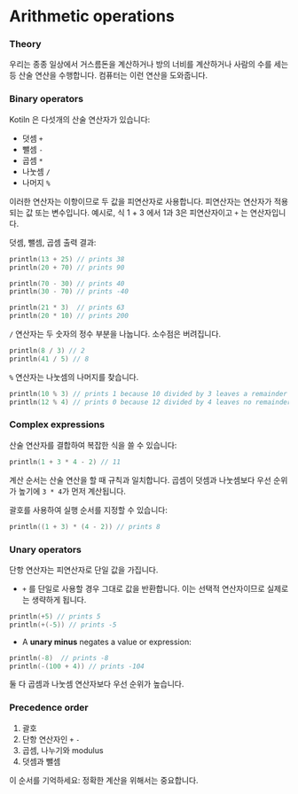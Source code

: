 # Arithmetic operations

### Theory

우리는 종종 일상에서 거스름돈을 계산하거나 방의 너비를 계산하거나 사람의 수를 세는 등 산술 연산을 수행합니다. 컴퓨터는 이런 연산을 도와줍니다.



### Binary operators

Kotiln 은 다섯개의 산술 연산자가 있습니다:

- 덧셈 `+`
- 뺄셈 `-`
- 곱셈 `*`
- 나눗셈 `/`
- 나머지 `%`

이러한 연산자는 이항이므로 두 값을 피연산자로 사용합니다. 피연산자는 연산자가 적용되는 값 또는 변수입니다. 예시로, 식 1 + 3 에서 1과 3은 피연산자이고 `+` 는 연산자입니다.

덧셈, 뺄셈, 곱셈 출력 결과:

```kotlin
println(13 + 25) // prints 38
println(20 + 70) // prints 90

println(70 - 30) // prints 40
println(30 - 70) // prints -40

println(21 * 3)  // prints 63
println(20 * 10) // prints 200
```



`/` 연산자는 두 숫자의 정수 부분을 나눕니다. 소수점은 버려집니다.

```kotlin
println(8 / 3) // 2
println(41 / 5) // 8
```

`%` 연산자는 나눗셈의 나머지를 찾습니다.

```kotlin
println(10 % 3) // prints 1 because 10 divided by 3 leaves a remainder of 1
println(12 % 4) // prints 0 because 12 divided by 4 leaves no remainder
```



### Complex expressions

산술 연산자를 결합하여 복잡한 식을 쓸 수 있습니다:

```kotlin
println(1 + 3 * 4 - 2) // 11
```

계산 순서는 산술 연산을 할 때 규칙과 일치합니다. 곱셈이 덧셈과 나눗셈보다 우선 순위가 높기에 `3 * 4`가 먼저 계산됩니다.

괄호를 사용하여 실행 순서를 지정할 수 있습니다:

```kotlin
println((1 + 3) * (4 - 2)) // prints 8
```



### Unary operators

단항 연산자는 피연산자로 단일 값을 가집니다.

- `+` 를 단일로 사용할 경우 그대로 값을 반환합니다. 이는 선택적 연산자이므로 실제로는 생략하게 됩니다.

```kotlin
println(+5) // prints 5
println(+(-5)) // prints -5
```

- A **unary minus** negates a value or expression:

```kotlin
println(-8)  // prints -8
println(-(100 + 4)) // prints -104
```

둘 다 곱셈과 나눗셈 연산자보다 우선 순위가 높습니다.



### Precedence order

1. 괄호
2. 단항 연산자인 `+` `-`
3. 곱셈, 나누기와 modulus
4. 덧셈과 뺄셈

이 순서를 기억하세요: 정확한 계산을 위해서는 중요합니다.
